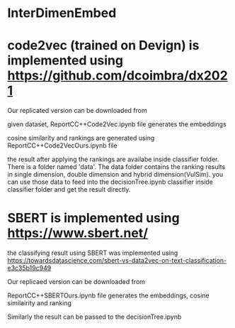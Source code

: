 # InterDimenEmbed

# code2vec (trained on Devign) is implemented using https://github.com/dcoimbra/dx2021

Our replicated version can be downloaded from 

given dataset, ReportCC++Code2Vec.ipynb file generates the embeddings

cosine similarity and rankings are generated using ReportCC++Code2VecOurs.ipynb file

the result after applying the rankings are availabe inside classifier folder. There is a folder named 'data'. The data folder contains the ranking results in single dimension, double dimension and hybrid dimension(VulSim). you can use those data to feed into the decisionTree.ipynb classifier inside classifier folder and get the result directly.

# SBERT is implemented using https://www.sbert.net/

the classifying result using SBERT was implemented using https://towardsdatascience.com/sbert-vs-data2vec-on-text-classification-e3c35b19c949

Our replicaed version can be downloaded from 

ReportCC++SBERTOurs.ipynb file generates the embeddings, cosine similairity and ranking

Similarly the result can be passed to the  decisionTree.ipynb
